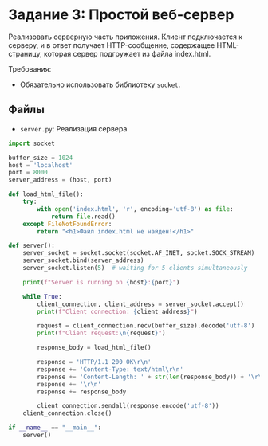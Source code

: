 # Задание 3: Простой веб-сервер

Реализовать серверную часть приложения. Клиент подключается к серверу, и в ответ получает HTTP-сообщение, содержащее HTML-страницу, которая сервер подгружает из файла index.html.  

Требования:  
- Обязательно использовать библиотеку `socket`.

## Файлы
- `server.py`: Реализация сервера  

```python
import socket

buffer_size = 1024
host = 'localhost'
port = 8000
server_address = (host, port)

def load_html_file():
    try:
        with open('index.html', 'r', encoding='utf-8') as file:
            return file.read()
    except FileNotFoundError:
        return "<h1>Файл index.html не найден!</h1>"

def server():
    server_socket = socket.socket(socket.AF_INET, socket.SOCK_STREAM)
    server_socket.bind(server_address)
    server_socket.listen(5)  # waiting for 5 clients simultaneously

    print(f"Server is running on {host}:{port}")

    while True:
        client_connection, client_address = server_socket.accept()
        print(f"Client connection: {client_address}")

        request = client_connection.recv(buffer_size).decode('utf-8')
        print(f"Client request:\n{request}")

        response_body = load_html_file()

        response = 'HTTP/1.1 200 OK\r\n'
        response += 'Content-Type: text/html\r\n'
        response += 'Content-Length: ' + str(len(response_body)) + '\r\n'
        response += '\r\n'
        response += response_body

        client_connection.sendall(response.encode('utf-8'))
    client_connection.close()

if __name__ == "__main__":
    server()
```
